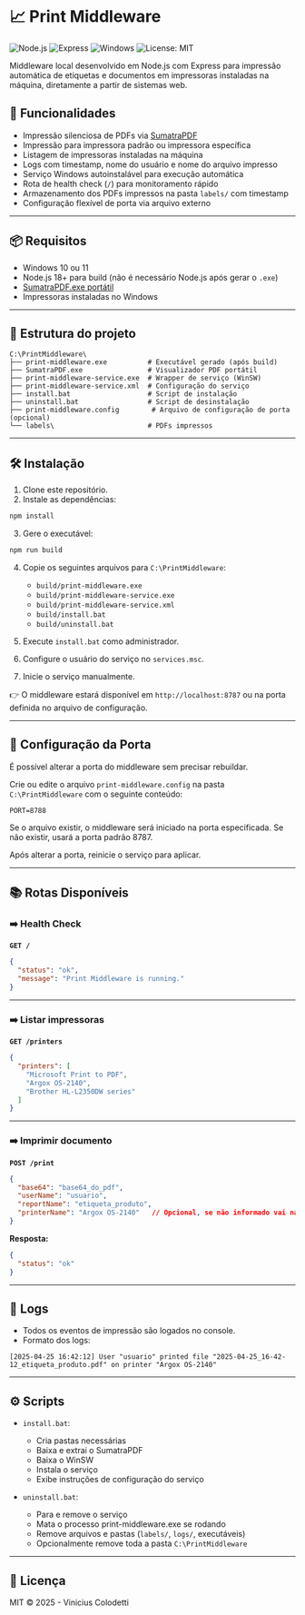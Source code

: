 # 📈 Print Middleware

![Node.js](https://img.shields.io/badge/Node.js-18.x-brightgreen)
![Express](https://img.shields.io/badge/Express.js-Framework-lightgrey)
![Windows](https://img.shields.io/badge/Windows-Service-blue)
![License: MIT](https://img.shields.io/badge/License-MIT-yellow.svg)

Middleware local desenvolvido em Node.js com Express para impressão automática de etiquetas e documentos em impressoras instaladas na máquina, diretamente a partir de sistemas web.

## 🚀 Funcionalidades

- Impressão silenciosa de PDFs via [SumatraPDF](https://www.sumatrapdfreader.org/free-pdf-reader.html)
- Impressão para impressora padrão ou impressora específica
- Listagem de impressoras instaladas na máquina
- Logs com timestamp, nome do usuário e nome do arquivo impresso
- Serviço Windows autoinstalável para execução automática
- Rota de health check (`/`) para monitoramento rápido
- Armazenamento dos PDFs impressos na pasta `labels/` com timestamp
- Configuração flexível de porta via arquivo externo

---

## 📦 Requisitos

- Windows 10 ou 11
- Node.js 18+ para build (não é necessário Node.js após gerar o `.exe`)
- [SumatraPDF.exe portátil](https://www.sumatrapdfreader.org/free-pdf-reader.html)
- Impressoras instaladas no Windows

---

## 📂 Estrutura do projeto

```
C:\PrintMiddleware\
├── print-middleware.exe          # Executável gerado (após build)
├── SumatraPDF.exe                # Visualizador PDF portátil
├── print-middleware-service.exe  # Wrapper de serviço (WinSW)
├── print-middleware-service.xml  # Configuração do serviço
├── install.bat                   # Script de instalação
├── uninstall.bat                 # Script de desinstalação
├── print-middleware.config        # Arquivo de configuração de porta (opcional)
└── labels\                       # PDFs impressos
```

---

## 🛠️ Instalação

1. Clone este repositório.
2. Instale as dependências:

```bash
npm install
```

3. Gere o executável:

```bash
npm run build
```

4. Copie os seguintes arquivos para `C:\PrintMiddleware`:
   - `build/print-middleware.exe`
   - `build/print-middleware-service.exe`
   - `build/print-middleware-service.xml`
   - `build/install.bat`
   - `build/uninstall.bat`

5. Execute `install.bat` como administrador.
6. Configure o usuário do serviço no `services.msc`.
7. Inicie o serviço manualmente.

👉 O middleware estará disponível em `http://localhost:8787` ou na porta definida no arquivo de configuração.

---

## 📢 Configuração da Porta

É possível alterar a porta do middleware sem precisar rebuildar.

Crie ou edite o arquivo `print-middleware.config` na pasta `C:\PrintMiddleware` com o seguinte conteúdo:

```
PORT=8788
```

Se o arquivo existir, o middleware será iniciado na porta especificada.
Se não existir, usará a porta padrão 8787.

Após alterar a porta, reinicie o serviço para aplicar.

---

## 📚 Rotas Disponíveis

### ➡️ Health Check

**`GET /`**

```json
{
  "status": "ok",
  "message": "Print Middleware is running."
}
```

---

### ➡️ Listar impressoras

**`GET /printers`**

```json
{
  "printers": [
    "Microsoft Print to PDF",
    "Argox OS-2140",
    "Brother HL-L2350DW series"
  ]
}
```

---

### ➡️ Imprimir documento

**`POST /print`**

```json
{
  "base64": "base64_do_pdf",
  "userName": "usuario",
  "reportName": "etiqueta_produto",
  "printerName": "Argox OS-2140"   // Opcional, se não informado vai na impressora padrão
}
```

**Resposta:**

```json
{
  "status": "ok"
}
```

---

## 📅 Logs

- Todos os eventos de impressão são logados no console.
- Formato dos logs:

```
[2025-04-25 16:42:12] User "usuario" printed file "2025-04-25_16-42-12_etiqueta_produto.pdf" on printer "Argox OS-2140"
```

---

## ⚙️ Scripts

- `install.bat`:
  - Cria pastas necessárias
  - Baixa e extrai o SumatraPDF
  - Baixa o WinSW
  - Instala o serviço
  - Exibe instruções de configuração do serviço

- `uninstall.bat`:
  - Para e remove o serviço
  - Mata o processo print-middleware.exe se rodando
  - Remove arquivos e pastas (`labels/`, `logs/`, executáveis)
  - Opcionalmente remove toda a pasta `C:\PrintMiddleware`

---

## 📜 Licença

MIT © 2025 - Vinicius Colodetti